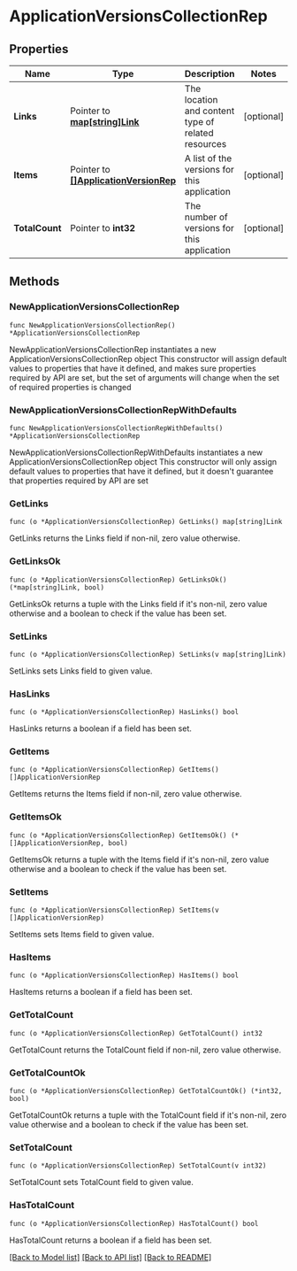 # ApplicationVersionsCollectionRep

## Properties

Name | Type | Description | Notes
------------ | ------------- | ------------- | -------------
**Links** | Pointer to [**map[string]Link**](Link.md) | The location and content type of related resources | [optional] 
**Items** | Pointer to [**[]ApplicationVersionRep**](ApplicationVersionRep.md) | A list of the versions for this application | [optional] 
**TotalCount** | Pointer to **int32** | The number of versions for this application | [optional] 

## Methods

### NewApplicationVersionsCollectionRep

`func NewApplicationVersionsCollectionRep() *ApplicationVersionsCollectionRep`

NewApplicationVersionsCollectionRep instantiates a new ApplicationVersionsCollectionRep object
This constructor will assign default values to properties that have it defined,
and makes sure properties required by API are set, but the set of arguments
will change when the set of required properties is changed

### NewApplicationVersionsCollectionRepWithDefaults

`func NewApplicationVersionsCollectionRepWithDefaults() *ApplicationVersionsCollectionRep`

NewApplicationVersionsCollectionRepWithDefaults instantiates a new ApplicationVersionsCollectionRep object
This constructor will only assign default values to properties that have it defined,
but it doesn't guarantee that properties required by API are set

### GetLinks

`func (o *ApplicationVersionsCollectionRep) GetLinks() map[string]Link`

GetLinks returns the Links field if non-nil, zero value otherwise.

### GetLinksOk

`func (o *ApplicationVersionsCollectionRep) GetLinksOk() (*map[string]Link, bool)`

GetLinksOk returns a tuple with the Links field if it's non-nil, zero value otherwise
and a boolean to check if the value has been set.

### SetLinks

`func (o *ApplicationVersionsCollectionRep) SetLinks(v map[string]Link)`

SetLinks sets Links field to given value.

### HasLinks

`func (o *ApplicationVersionsCollectionRep) HasLinks() bool`

HasLinks returns a boolean if a field has been set.

### GetItems

`func (o *ApplicationVersionsCollectionRep) GetItems() []ApplicationVersionRep`

GetItems returns the Items field if non-nil, zero value otherwise.

### GetItemsOk

`func (o *ApplicationVersionsCollectionRep) GetItemsOk() (*[]ApplicationVersionRep, bool)`

GetItemsOk returns a tuple with the Items field if it's non-nil, zero value otherwise
and a boolean to check if the value has been set.

### SetItems

`func (o *ApplicationVersionsCollectionRep) SetItems(v []ApplicationVersionRep)`

SetItems sets Items field to given value.

### HasItems

`func (o *ApplicationVersionsCollectionRep) HasItems() bool`

HasItems returns a boolean if a field has been set.

### GetTotalCount

`func (o *ApplicationVersionsCollectionRep) GetTotalCount() int32`

GetTotalCount returns the TotalCount field if non-nil, zero value otherwise.

### GetTotalCountOk

`func (o *ApplicationVersionsCollectionRep) GetTotalCountOk() (*int32, bool)`

GetTotalCountOk returns a tuple with the TotalCount field if it's non-nil, zero value otherwise
and a boolean to check if the value has been set.

### SetTotalCount

`func (o *ApplicationVersionsCollectionRep) SetTotalCount(v int32)`

SetTotalCount sets TotalCount field to given value.

### HasTotalCount

`func (o *ApplicationVersionsCollectionRep) HasTotalCount() bool`

HasTotalCount returns a boolean if a field has been set.


[[Back to Model list]](../README.md#documentation-for-models) [[Back to API list]](../README.md#documentation-for-api-endpoints) [[Back to README]](../README.md)



